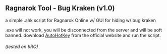 ## Ragnarok Tool - Bug Kraken (v1.0)

a simple .ahk script for Ragnarok Online w/ GUI for hiding w/ bug kraken

.exe will not work, you will be disconnected from the server and will be soft banned.
download [AutoHotKey](https://www.autohotkey.com) from the official website and run the script.
###### (tested on bRO)
